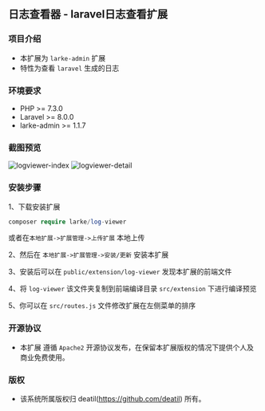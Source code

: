 ## 日志查看器 - laravel日志查看扩展


### 项目介绍

*  本扩展为 `larke-admin` 扩展
*  特性为查看 `laravel` 生成的日志


### 环境要求

 - PHP >= 7.3.0
 - Laravel >= 8.0.0
 - larke-admin >= 1.1.7


### 截图预览

![logviewer-index](https://user-images.githubusercontent.com/24578855/109376630-e393b080-7900-11eb-883a-585902b655b7.png)
![logviewer-detail](https://user-images.githubusercontent.com/24578855/109376628-e098c000-7900-11eb-9fc5-a86fed3b3c2c.png)


### 安装步骤

1、下载安装扩展

```php
composer require larke/log-viewer
```

或者在`本地扩展->扩展管理->上传扩展` 本地上传

2、然后在 `本地扩展->扩展管理->安装/更新` 安装本扩展

3、安装后可以在 `public/extension/log-viewer` 发现本扩展的前端文件

4、将 `log-viewer` 该文件夹复制到前端编译目录 `src/extension` 下进行编译预览

5、你可以在 `src/routes.js` 文件修改扩展在左侧菜单的排序


### 开源协议

*  本扩展 遵循 `Apache2` 开源协议发布，在保留本扩展版权的情况下提供个人及商业免费使用。 


### 版权

*  该系统所属版权归 deatil(https://github.com/deatil) 所有。
